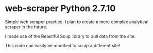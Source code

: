 # web-scraper Python 2.7.10

Simple web scraper practice. I plan to create a more complex analytical scraper in the future.

I made use of the Beautiful Soup library to pull data from the site.

This code can easily be modified to scrap a different site!
